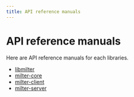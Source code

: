 ```yaml
---
title: API reference manuals
---
```


# API reference manuals

Here are API reference manuals for each libraries.

* [libmilter](libmilter/)
* [milter-core](milter-core/)
* [milter-client](milter-client/)
* [milter-server](milter-server/)
